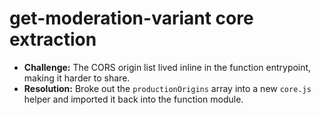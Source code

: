 # get-moderation-variant core extraction

- **Challenge:** The CORS origin list lived inline in the function entrypoint, making it harder to share.
- **Resolution:** Broke out the `productionOrigins` array into a new `core.js` helper and imported it back into the function module.
